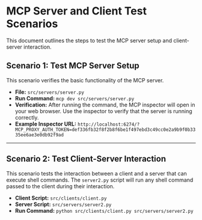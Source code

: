 # MCP Server and Client Test Scenarios

This document outlines the steps to test the MCP server setup and client-server interaction.

## Scenario 1: Test MCP Server Setup

This scenario verifies the basic functionality of the MCP server.

* **File:** `src/servers/server.py`
* **Run Command:** `mcp dev src/servers/server.py`
* **Verification:** After running the command, the MCP inspector will open in your web browser. Use the inspector to verify that the server is running correctly.
* **Example Inspector URL:** `http://localhost:6274/?MCP_PROXY_AUTH_TOKEN=def336fb32f8f2b8f6be1f497ebd3c49cc0e2a9b9f0b3335ee6ae3e0db92f9ad`

---

## Scenario 2: Test Client-Server Interaction

This scenario tests the interaction between a client and a server that can execute shell commands. The `server2.py` script will run any shell command passed to the client during their interaction.

* **Client Script:** `src/clients/client.py`
* **Server Script:** `src/servers/server2.py`
* **Run Command:** `python src/clients/client.py src/servers/server2.py`